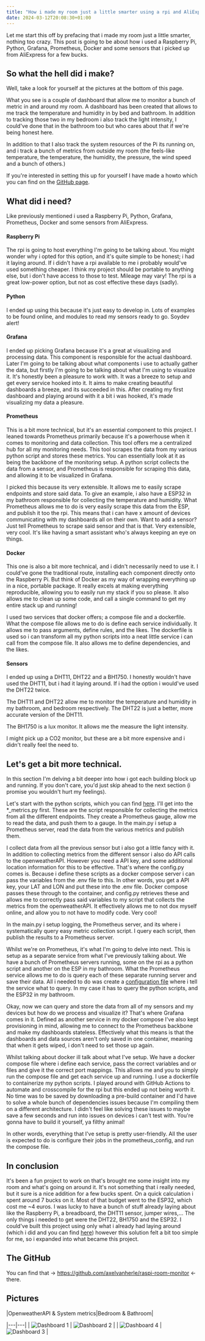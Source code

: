```yaml
---
title: "How i made my room just a little smarter using a rpi and AliExpress"
date: 2024-03-12T20:08:30+01:00
---
```


Let me start this off by prefacing that i made my room just a little smarter, nothing too crazy. This post is going to be about how i used a Raspberry Pi, Python, Grafana, Prometheus, Docker and some sensors that i picked up from AliExpress for a few bucks.

## So what the hell did i make?
Well, take a look for yourself at the pictures at the bottom of this page.

What you see is a couple of dashboard that allow me to monitor a bunch of metric in and around my room. A dashboard has been created that allows to me track the temperature and humidity in by bed and bathroom. In addition to tracking those two in my bedroom i also track the light intensity, I could've done that in the bathroom too but who cares about that if we're being honest here.

In addition to that I also track the system resources of the Pi its running on, and i track a bunch of metrics from outside my room (the feels-like temperature, the temperature, the humidity, the pressure, the wind speed and a bunch of others.)

If you're interested in setting this up for yourself I have made a howto which you can find on the [GitHub page](https://github.com/axelvanherle/raspi-room-monitor).

## What did i need?

Like previously mentioned i used a Raspberry Pi, Python, Grafana, Prometheus, Docker and some sensors from AliExpress.

#### Raspberry Pi
The rpi is going to host everything I'm going to be talking about. You might wonder why i opted for this option, and it's quite simple to be honest; i had it laying around. If i didn't have a rpi available to me i probably would've used something cheaper. I think my project should be portable to anything else, but i don't have access to those to test. Mileage may vary! The rpi is a great low-power option, but not as cost effective these days (sadly).

#### Python
I ended up using this because it's just easy to develop in. Lots of examples to be found online, and modules to read my sensors ready to go. Soydev alert!

#### Grafana
I ended up picking Grafana because it's a great at visualizing and processing data. This component is responsible for the actual dashboard. Later I'm going to be talking about what components i use to actually gather the data, but firstly I'm going to be talking about what I'm using to visualize it. It's honestly been a pleasure to work with. It was a breeze to setup and get every service hooked into it. It aims to make creating beautiful dashboards a breeze, and its succeeded in this. After creating my first dashboard and playing around with it a bit i was hooked, it's made visualizing my data a pleasure.

#### Prometheus
This is a bit more technical, but it's an essential component to this project. I leaned towards Prometheus primarily because it's a powerhouse when it comes to monitoring and data collection. This tool offers me a centralized hub for all my monitoring needs. This tool scrapes the data from my various python script and stores these metrics. You can essentially look at it as being the backbone of the monitoring setup. A python script collects the data from a sensor, and Prometheus is responsible for scraping this data, and allowing it to be visualized in Grafana.

I picked this because its very extensible. It allows me to easily scrape endpoints and store said data. To give an example, i also have a ESP32 in my bathroom responsible for collecting the temperature and humidity. What Prometheus allows me to do is very easily scrape this data from the ESP, and publish it too the rpi. This means that i can have x amount of devices communicating with my dashboards all on their own. Want to add a sensor? Just tell Prometheus to scrape said sensor and that is that. Very extensible, very cool. It's like having a smart assistant who's always keeping an eye on things.

#### Docker
This one is also a bit more technical, and i didn't necessarily need to use it. I could've gone the traditional route, installing each component directly onto the Raspberry Pi. But think of Docker as my way of wrapping everything up in a nice, portable package. It really excels at making everything reproducible, allowing you to easily run my stack if you so please. It also allows me to clean up some code, and call a single command to get my entire stack up and running!

I used two services that docker offers; a compose file and a dockerfile. What the compose file allows me to do is define each service individually. It allows me to pass arguments, define rules, and the likes. The dockerfile is used so i can transform all my python scripts into a neat little service i can call from the compose file. It also allows me to define dependencies, and the likes.

#### Sensors
I ended up using a DHT11, DHT22 and a BH1750. I honestly wouldn't have used the DHT11, but i had it laying around. If i had the option i would've used the DHT22 twice.

The DHT11 and DHT22 allow me to monitor the temperature and humidity in my bathroom, and bedroom respectively. The DHT22 is just a better, more accurate version of the DHT11.

The BH1750 is a lux monitor. It allows me the measure the light intensity.

I might pick up a CO2 monitor, but these are a bit more expensive and i didn't really feel the need to.

## Let's get a bit more technical.
In this section I'm delving a bit deeper into how i got each building block up and running. If you don't care, you'd just skip ahead to the next section (i promise you wouldn't hurt my feelings).

Let's start with the python scripts, which you can find [here](https://github.com/axelvanherle/raspi-room-monitor/tree/main/src). I'll get into the *_metrics.py first. These are the script responsible for collecting the metrics from all the different endpoints. They create a Prometheus gauge, allow me to read the data, and push them to a gauge. In the main.py i setup a Prometheus server, read the data from the various metrics and publish them.

I collect data from all the previous sensor but i also got a little fancy with it. In addition to collecting metrics from the different sensor i also do API calls to the openweatherAPI. However you need a API key, and some additional location information for this to be effective. That's where the config.py comes is. Because i define these scripts as a docker compose server i can pass the variables from the .env file to this. In other words, you get a API key, your LAT and LON and put these into the .env file. Docker compose passes these through to the container, and config.py retrieves these and allows me to correctly pass said variables to my script that collects the metrics from the openweatherAPI. It effectively allows me to not dox myself online, and allow you to not have to modify code. Very cool!

In the main.py i setup logging, the Prometheus server, and its where i systematically query easy metric collection script. I query each script, then publish the results to a Prometheus server.

Whilst we're on Prometheus, it's what I'm going to delve into next. This is setup as a separate service from what I've previously talking about. We have a bunch of Prometheus servers running, some on the rpi as a python script and another on the ESP in my bathroom. What the Prometheus service allows me to do is query each of these separate running server and save their data. All i needed to do was create a [configuration file](https://github.com/axelvanherle/raspi-room-monitor/blob/main/prometheus_config.yml) where i tell the service what to query. In my case it has to query the python scripts, and the ESP32 in my bathroom.

Okay, now we can query and store the data from all of my sensors and my devices but how do we process and visualize it? That's where Grafana comes in it. Defined as another service in my docker compose I've also kept provisioning in mind, allowing me to connect to the Prometheus backbone and make my dashboards stateless. Effectively what this means is that the dashboards and data sources aren't only saved in one container, meaning that when it gets wiped, i don't need to set those up again.

Whilst talking about docker ill talk about what I've setup. We have a docker compose file where i define each service, pass the correct variables and or files and give it the correct port mappings. This allows me and you to simply run the compose file and get each service up and running. I use a dockerfile to containerize my python scripts. I played around with GitHub Actions to automate and crosscompile for the rpi but this ended up not being worth it. No time was to be saved by downloading a pre-build container and I'd have to solve a whole bunch of dependencies issues because I'm compiling them on a different architecture. I didn't feel like solving these issues to maybe save a few seconds and run into issues on devices i can't test with. You're gonna have to build it yourself, ya filthy animal!

In other words, everything that I've setup is pretty user-friendly. All the user is expected to do is configure their jobs in the prometheus_config, and run the compose file.

## In conclusion

It's been a fun project to work on that's brought me some insight into my room and what's going on around it. It's not something that i really needed, but it sure is a nice addition for a few bucks spent. On a quick calculation i spent around 7 bucks on it. Most of that budget went to the ESP32, which cost me ~4 euros. I was lucky to have a bunch of stuff already laying about like the Raspberry Pi, a breadboard, the DHT11 sensor, jumper wires,... The only things i needed to get were the DHT22, BH1750 and the ESP32. I could've built this project using only what i already had laying around (which i did and you can find [here](https://github.com/axelvanherle/raspi-dht11-monitor)) however this solution felt a bit too simple for me, so i expanded into what became this project.

## The GitHub
You can find that -> https://github.com/axelvanherle/raspi-room-monitor <- there.

## Pictures

|OpenweatherAPI & System metrics|Bedroom & Bathroom|

|---|---|
| ![Dashboard 1](/img/2024-03-12_rpimonitor/db1.png) | ![Dashboard 2](/img/2024-03-12_rpimonitor/db2.png) |
| ![Dashboard 4](/img/2024-03-12_rpimonitor/db4.png) | ![Dashboard 3](/img/2024-03-12_rpimonitor/db3.png) |
